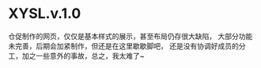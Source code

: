 # XYSL.v.1.0
仓促制作的网页，仅仅是基本样式的展示，甚至布局仍存很大缺陷，
大部分功能未完善，后期会加紧制作，但还是在这里歇歇脚吧，
还是没有协调好成员的分工，加之一些意外的事故，总之，我太难了~
